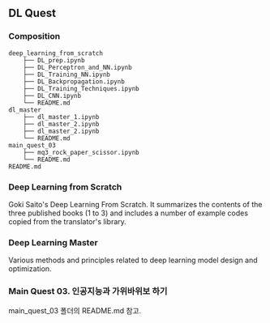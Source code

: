 ## DL Quest

### Composition


```
deep_learning_from_scratch
    ├── DL_prep.ipynb
    ├── DL_Perceptron_and_NN.ipynb
    ├── DL_Training_NN.ipynb
    ├── DL_Backpropagation.ipynb
    ├── DL_Training_Techniques.ipynb
    ├── DL_CNN.ipynb
    └── README.md
dl_master
    ├── dl_master_1.ipynb
    ├── dl_master_2.ipynb
    ├── dl_master_2.ipynb
    └── README.md
main_quest_03
    ├── mq3_rock_paper_scissor.ipynb
    └── README.md
README.md
```


### Deep Learning from Scratch


Goki Saito's Deep Learning From Scratch. It summarizes the contents of the three published books (1 to 3) and includes a number of example codes copied from the translator's library.


### Deep Learning Master


Various methods and principles related to deep learning model design and optimization.


### Main Quest 03. 인공지능과 가위바위보 하기


main_quest_03 폴더의 README.md 참고.  


